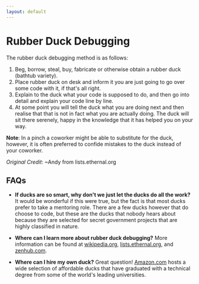 ```yaml
---
layout: default
---
```


# Rubber Duck Debugging

The rubber duck debugging method is as follows:

1. Beg, borrow, steal, buy, fabricate or otherwise obtain a rubber duck (bathtub variety).
2. Place rubber duck on desk and inform it you are just going to go over some code with it, if that's all right.
3. Explain to the duck what your code is supposed to do, and then go into detail and explain your code line by line.
4. At some point you will tell the duck what you are doing next and then realise that that is not in fact what you are actually doing. The duck will sit there serenely, happy in the knowledge that it has helped you on your way.

**Note**: In a pinch a coworker might be able to substitute for the duck, however, it is often preferred to confide mistakes to the duck instead of your coworker.

*Original Credit*: ~Andy from lists.ethernal.org

## FAQs
- **If ducks are so smart, why don't we just let the ducks do all the work?**
It would be wonderful if this were true, but the fact is that most ducks prefer to take a mentoring role. There are a few ducks however that do choose to code, but these are the ducks that nobody hears about because they are selected for secret government projects that are highly classified in nature.

- **Where can I learn more about rubber duck debugging?**
More information can be found at [wikipedia.org](http://en.wikipedia.org/wiki/Rubber_duck_debugging), [lists.ethernal.org](http://lists.ethernal.org/oldarchives/cantlug-0211/msg00174.html), and [zenhub.com](https://www.zenhub.com/blog/why-rubber-duck-debugging-is-the-best-way-to-debug-your-code/).

- **Where can I hire my own duck?**
Great question! [Amazon.com](https://www.amazon.com/s/ref=nb_sb_noss?url=search-alias%3Daps&field-keywords=rubber+duck) hosts a wide selection of affordable ducks that have graduated with a technical degree from some of the world's leading universities.
